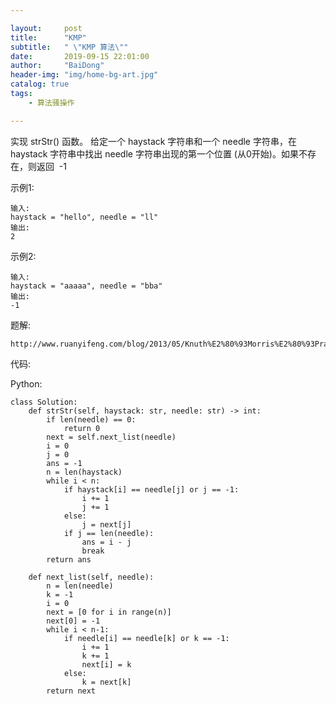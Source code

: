 ```yaml
---

layout:     post
title:      "KMP"
subtitle:   " \"KMP 算法\""
date:       2019-09-15 22:01:00
author:     "BaiDong"
header-img: "img/home-bg-art.jpg"
catalog: true
tags:
    - 算法骚操作

---
```


实现 strStr() 函数。
给定一个 haystack 字符串和一个 needle 字符串，在 haystack 字符串中找出 needle 字符串出现的第一个位置 (从0开始)。如果不存在，则返回  -1

示例1:

    输入: 
    haystack = "hello", needle = "ll"
    输出: 
    2
    
示例2:

    输入:
    haystack = "aaaaa", needle = "bba"
    输出:
    -1


题解:

    http://www.ruanyifeng.com/blog/2013/05/Knuth%E2%80%93Morris%E2%80%93Pratt_algorithm.html

    

代码:

Python:

    class Solution:
        def strStr(self, haystack: str, needle: str) -> int:
            if len(needle) == 0:
                return 0
            next = self.next_list(needle)
            i = 0
            j = 0
            ans = -1
            n = len(haystack)
            while i < n:
                if haystack[i] == needle[j] or j == -1:
                    i += 1
                    j += 1
                else:
                    j = next[j]
                if j == len(needle):
                    ans = i - j
                    break
            return ans

        def next_list(self, needle):        
            n = len(needle)
            k = -1
            i = 0
            next = [0 for i in range(n)]
            next[0] = -1
            while i < n-1:
                if needle[i] == needle[k] or k == -1:
                    i += 1
                    k += 1
                    next[i] = k
                else:
                    k = next[k]
            return next




